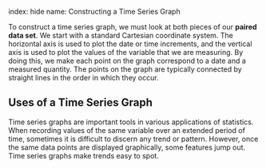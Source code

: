 index: hide
name: Constructing a Time Series Graph

To construct a time series graph, we must look at both pieces of our  **paired data set**. We start with a standard Cartesian coordinate system. The horizontal axis is used to plot the date or time increments, and the vertical axis is used to plot the values of the variable that we are measuring. By doing this, we make each point on the graph correspond to a date and a measured quantity. The points on the graph are typically connected by straight lines in the order in which they occur.

## Uses of a Time Series Graph

Time series graphs are important tools in various applications of statistics. When recording values of the same variable over an extended period of time, sometimes it is difficult to discern any trend or pattern. However, once the same data points are displayed graphically, some features jump out. Time series graphs make trends easy to spot.

